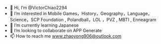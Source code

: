 - 👋 Hi, I’m @VictorChiao2294
- 👀 I’m interested in Mobile Games，History，Geography，Language，Science，SCP Foundation , Polandball，LOL ，PVZ , MBTI , Enneagram
- 🌱 I’m currently learning Japanese
- 💞️ I’m looking to collaborate on APP Generate
- 📫 How to reach me www.zhaoyong906@outlook.com

<!---
VictorChiao2294/VictorChiao2294 is a ✨ special ✨ repository because its `README.md` (this file) appears on your GitHub profile.
You can click the Preview link to take a look at your changes.
--->
